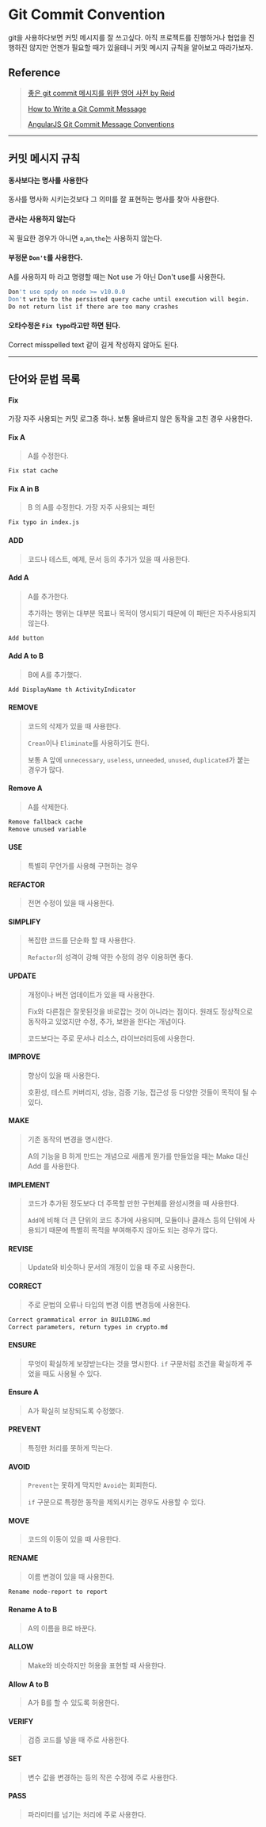 # Git Commit Convention

git을 사용하다보면 커밋 메시지를 잘 쓰고싶다.
아직 프로젝트를 진행하거나 협업을 진행하진 않지만 언젠가 필요할 때가 있을테니
커밋 메시지 규칙을 알아보고 따라가보자.

## Reference

> [좋은 git commit 메시지를 위한 영어 사전 by Reid](https://blog.ull.im/engineering/2019/03/10/logs-on-git.html)
>
> [How to Write a Git Commit Message](https://cbea.ms/git-commit/)
>
> [AngularJS Git Commit Message Conventions](https://docs.google.com/document/d/1QrDFcIiPjSLDn3EL15IJygNPiHORgU1_OOAqWjiDU5Y/edit#)

---

## 커밋 메시지 규칙

#### 동사보다는 명사를 사용한다

동사를 명사화 시키는것보다 그 의미를 잘 표현하는 명사를 찾아 사용한다.

#### 관사는 사용하지 않는다

꼭 필요한 경우가 아니면 `a`,`an`,`the`는 사용하지 않는다.

#### 부정문 `Don't`를 사용한다.

A를 사용하지 마 라고 명령할 때는 Not use 가 아닌 Don't use를 사용한다.

```bash
Don't use spdy on node >= v10.0.0
Don't write to the persisted query cache until execution will begin.
Do not return list if there are too many crashes
```

#### 오타수정은 `Fix typo`라고만 하면 된다.

Correct misspelled text 같이 길게 작성하지 않아도 된다.

---

## 단어와 문법 목록

#### Fix

가장 자주 사용되는 커밋 로그중 하나. 보통 올바르지 않은 동작을 고친 경우 사용한다.

#### Fix A

> A를 수정한다.

```bash
Fix stat cache
```

#### Fix A in B

> B 의 A를 수정한다. 가장 자주 사용되는 패턴

```bash
Fix typo in index.js
```

#### ADD

> 코드나 테스트, 예제, 문서 등의 추가가 있을 때 사용한다.

#### Add A

> A를 추가한다.
>
> 추가하는 행위는 대부분 목표나 목적이 명시되기 때문에 이 패턴은 자주사용되지 않는다.

```bash
Add button
```

#### Add A to B

> B에 A를 추가했다.

```bash
Add DisplayName th ActivityIndicator
```

#### REMOVE

> 코드의 삭제가 있을 때 사용한다.
>
> `Crean`이나 `Eliminate`를 사용하기도 한다.
>
> 보통 A 앞에 `unnecessary`, `useless`, `unneeded`, `unused`, `duplicated`가 붙는 경우가 많다.

#### Remove A

> A를 삭제한다.

```bash
Remove fallback cache
Remove unused variable
```

#### USE

> 특별히 무언가를 사용해 구현하는 경우

#### REFACTOR

> 전면 수정이 있을 때 사용한다.

#### SIMPLIFY

> 복잡한 코드를 단순화 할 때 사용한다.
>
> `Refactor`의 성격이 강해 약한 수정의 경우 이용하면 좋다.

#### UPDATE

> 개정이나 버전 업데이트가 있을 때 사용한다.
>
> Fix와 다른점은 잘못된것을 바로잡는 것이 아니라는 점이다.
> 원래도 정상적으로 동작하고 있었지만 수정, 추가, 보완을 한다는 개념이다.
>
> 코드보다는 주로 문서나 리소스, 라이브러리등에 사용한다.

#### IMPROVE

> 향상이 있을 때 사용한다.
>
> 호환성, 테스트 커버리지, 성능, 검증 기능, 접근성 등 다양한 것들이 목적이 될 수 있다.

#### MAKE

> 기존 동작의 변경을 명시한다.
>
> A의 기능을 B 하게 만드는 개념으로 새롭게 뭔가를 만들었을 때는 Make 대신 Add 를 사용한다.

#### IMPLEMENT

> 코드가 추가된 정도보다 더 주목할 만한 구현체를 완성시켯을 때 사용한다.
>
> `Add`에 비해 더 큰 단위의 코드 추가에 사용되며, 모듈이나 클래스 등의 단위에 사용되기 때문에 특별히 목적을 부여해주지 않아도 되는 경우가 많다.

#### REVISE

> Update와 비슷하나 문서의 개정이 있을 때 주로 사용한다.

#### CORRECT

> 주로 문법의 오류나 타입의 변경 이름 변경등에 사용한다.

```bash
Correct grammatical error in BUILDING.md
Correct parameters, return types in crypto.md
```

#### ENSURE

> 무엇이 확실하게 보장받는다는 것을 명시한다.
> `if` 구문처럼 조건을 확실하게 주었을 때도 사용될 수 있다.

#### Ensure A

> A가 확실히 보장되도록 수정했다.

#### PREVENT

> 특정한 처리를 못하게 막는다.

#### AVOID

> `Prevent`는 못하게 막지만 `Avoid`는 회피한다.
>
> `if` 구문으로 특정한 동작을 제외시키는 경우도 사용할 수 있다.

#### MOVE

> 코드의 이동이 있을 때 사용한다.

#### RENAME

> 이름 변경이 있을 때 사용한다.

```bash
Rename node-report to report
```

#### Rename A to B

> A의 이름을 B로 바꾼다.

#### ALLOW

> Make와 비슷하지만 허용을 표현할 때 사용한다.

#### Allow A to B

> A가 B를 할 수 있도록 허용한다.

#### VERIFY

> 검증 코드를 넣을 때 주로 사용한다.

#### SET

> 변수 값을 변경하는 등의 작은 수정에 주로 사용한다.

#### PASS

> 파라미터를 넘기는 처리에 주로 사용한다.
